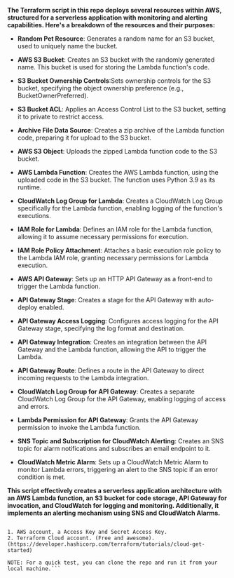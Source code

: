 
**The Terraform script in this repo deploys several resources within AWS, structured for a serverless application with monitoring and alerting capabilities. Here's a breakdown of the resources and their purposes:**

* **Random Pet Resource**: Generates a random name for an S3 bucket, used to uniquely name the bucket.

* **AWS S3 Bucket**: Creates an S3 bucket with the randomly generated name. This bucket is used for storing the Lambda function's code.

* **S3 Bucket Ownership Controls**:Sets ownership controls for the S3 bucket, specifying the object ownership preference (e.g., BucketOwnerPreferred).

* **S3 Bucket ACL**: Applies an Access Control List to the S3 bucket, setting it to private to restrict access.

* **Archive File Data Source**: Creates a zip archive of the Lambda function code, preparing it for upload to the S3 bucket.

* **AWS S3 Object**: Uploads the zipped Lambda function code to the S3 bucket. 

* **AWS Lambda Function**: Creates the AWS Lambda function, using the uploaded code in the S3 bucket. The function uses Python 3.9 as its runtime.

* **CloudWatch Log Group for Lambda**: Creates a CloudWatch Log Group specifically for the Lambda function, enabling logging of the function's executions.

* **IAM Role for Lambda**: Defines an IAM role for the Lambda function, allowing it to assume necessary permissions for execution.

* **IAM Role Policy Attachment**: Attaches a basic execution role policy to the Lambda IAM role, granting necessary permissions for Lambda execution.

* **AWS API Gateway**: Sets up an HTTP API Gateway as a front-end to trigger the Lambda function.

* **API Gateway Stage**: Creates a stage for the API Gateway with auto-deploy enabled.

* **API Gateway Access Logging**: Configures access logging for the API Gateway stage, specifying the log format and destination.

* **API Gateway Integration**: Creates an integration between the API Gateway and the Lambda function, allowing the API to trigger the Lambda.

* **API Gateway Route**: Defines a route in the API Gateway to direct incoming requests to the Lambda integration.

* **CloudWatch Log Group for API Gateway**: Creates a separate CloudWatch Log Group for the API Gateway, enabling logging of access and errors.

* **Lambda Permission for API Gateway**: Grants the API Gateway permission to invoke the Lambda function.

* **SNS Topic and Subscription for CloudWatch Alerting**: Creates an SNS topic for alarm notifications and subscribes an email endpoint to it.

* **CloudWatch Metric Alarm**: Sets up a CloudWatch Metric Alarm to monitor Lambda errors, triggering an alert to the SNS topic if an error condition is met.

**This script effectively creates a serverless application architecture with an AWS Lambda function, an S3 bucket for code storage, API Gateway for invocation, and CloudWatch for logging and monitoring. Additionally, it implements an alerting mechanism using SNS and CloudWatch Alarms.**

```To reproduce the task, you will need the following prerequisites:

1. AWS account, a Access Key and Secret Access Key.
2. Terraform Cloud account. (Free and awesome). (https://developer.hashicorp.com/terraform/tutorials/cloud-get-started)

NOTE: For a quick test, you can clone the repo and run it from your local machine.```

